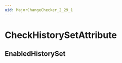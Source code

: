 ```yaml
---
uid: MajorChangeChecker_2_29_1
---
```


# CheckHistorySetAttribute

## EnabledHistorySet

<!-- Description, Properties, ... sections are auto-generated. -->
<!-- REPLACE ME AUTO-GENERATION -->

<!-- Uncomment to add extra details -->
<!--### Details-->

<!-- Uncomment to add example code -->
<!--### Example code-->
